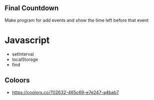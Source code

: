 ## Final Countdown

Make program for add events and show the time left before that event


# Javascript 

- setInterval
- localStorage
- find


## 

## Coloors

- https://coolors.co/702632-465c69-e7e247-a4bab7
